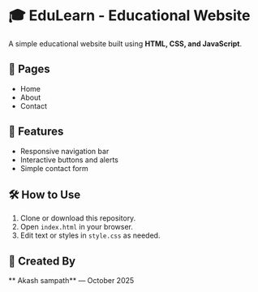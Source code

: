 # 🎓 EduLearn - Educational Website

A simple educational website built using **HTML, CSS, and JavaScript**.

## 📄 Pages
- Home
- About
- Contact

## 🚀 Features
- Responsive navigation bar
- Interactive buttons and alerts
- Simple contact form

## 🛠️ How to Use
1. Clone or download this repository.
2. Open `index.html` in your browser.
3. Edit text or styles in `style.css` as needed.

## 📅 Created By
** Akash sampath** — October 2025
